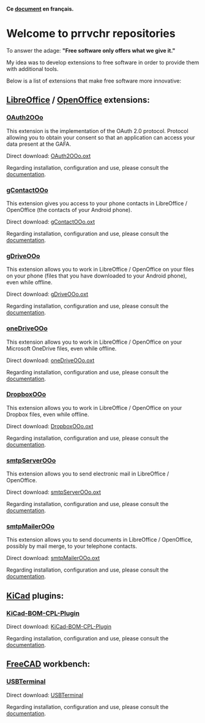 **Ce [document](https://prrvchr.github.io/README_fr) en français.**

# Welcome to prrvchr repositories

To answer the adage: **"Free software only offers what we give it."**

My idea was to develop extensions to free software in order to provide them with additional tools.

Below is a list of extensions that make free software more innovative:

## [LibreOffice](https://www.libreoffice.org/download/download/) / [OpenOffice](https://www.openoffice.org/download/index.html) extensions:

### [OAuth2OOo](https://github.com/prrvchr/OAuth2OOo)

This extension is the implementation of the OAuth 2.0 protocol. Protocol allowing you to obtain your consent so that an application can access your data present at the GAFA.

Direct download: [OAuth2OOo.oxt](https://github.com/prrvchr/OAuth2OOo/raw/master/OAuth2OOo.oxt)

Regarding installation, configuration and use, please consult the [documentation](https://prrvchr.github.io/OAuth2OOo/).

### [gContactOOo](https://github.com/prrvchr/gContactOOo/)

This extension gives you access to your phone contacts in LibreOffice / OpenOffice (the contacts of your Android phone).

Direct download: [gContactOOo.oxt](https://github.com/prrvchr/gContactOOo/raw/master/gContactOOo.oxt)

Regarding installation, configuration and use, please consult the [documentation](https://prrvchr.github.io/gContactOOo/).

### [gDriveOOo](https://github.com/prrvchr/gDriveOOo/)

This extension allows you to work in LibreOffice / OpenOffice on your files on your phone (files that you have downloaded to your Android phone), even while offline.

Direct download: [gDriveOOo.oxt](https://github.com/prrvchr/gDriveOOo/raw/master/gDriveOOo.oxt)

Regarding installation, configuration and use, please consult the [documentation](https://prrvchr.github.io/gDriveOOo/).

### [oneDriveOOo](https://github.com/prrvchr/oneDriveOOo/)

This extension allows you to work in LibreOffice / OpenOffice on your Microsoft OneDrive files, even while offline.

Direct download: [oneDriveOOo.oxt](https://github.com/prrvchr/oneDriveOOo/raw/master/oneDriveOOo.oxt)

Regarding installation, configuration and use, please consult the [documentation](https://prrvchr.github.io/oneDriveOOo/).

### [DropboxOOo](https://github.com/prrvchr/DropboxOOo/)

This extension allows you to work in LibreOffice / OpenOffice on your Dropbox files, even while offline.

Direct download: [DropboxOOo.oxt](https://github.com/prrvchr/DropboxOOo/raw/master/DropboxOOo.oxt)

Regarding installation, configuration and use, please consult the [documentation](https://prrvchr.github.io/DropboxOOo/).

### [smtpServerOOo](https://github.com/prrvchr/smtpServerOOo/)

This extension allows you to send electronic mail in LibreOffice / OpenOffice.

Direct download: [smtpServerOOo.oxt](https://github.com/prrvchr/smtpServerOOo/raw/master/smtpServerOOo.oxt)

Regarding installation, configuration and use, please consult the [documentation](https://prrvchr.github.io/smtpServerOOo/).

### [smtpMailerOOo](https://github.com/prrvchr/smtpMailerOOo/)

This extension allows you to send documents in LibreOffice / OpenOffice, possibly by mail merge, to your telephone contacts.

Direct download: [smtpMailerOOo.oxt](https://github.com/prrvchr/smtpMailerOOo/raw/master/smtpMailerOOo.oxt)

Regarding installation, configuration and use, please consult the [documentation](https://prrvchr.github.io/smtpMailerOOo/).

## [KiCad](https://kicad-pcb.org/download/) plugins:

### [KiCad-BOM-CPL-Plugin](https://github.com/prrvchr/KiCad-BOM-CPL-Plugin/)

Direct download: [KiCad-BOM-CPL-Plugin](https://github.com/prrvchr/KiCad-BOM-CPL-Plugin/archive/v0.0.5.zip)

Regarding installation, configuration and use, please consult the [documentation](https://prrvchr.github.io/KiCad-BOM-CPL-Plugin/).

## [FreeCAD](https://www.freecadweb.org/downloads.php) workbench:

### [USBTerminal](https://github.com/prrvchr/USBTerminal/)

Direct download: [USBTerminal](https://github.com/prrvchr/USBTerminal/archive/v0.7.zip)

Regarding installation, configuration and use, please consult the [documentation](https://prrvchr.github.io/USBTerminal/).
